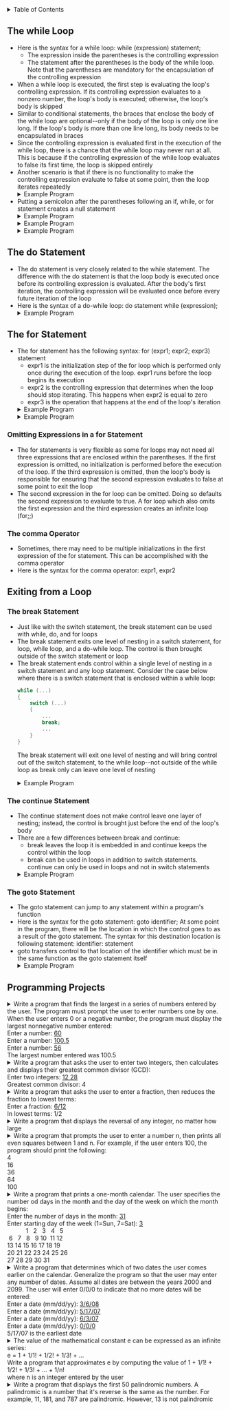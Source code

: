 <details>
<summary>Table of Contents</summary>
<ol>
  <li>
    <a href='#the-while-loop'>The while Loop</a>
  </li> 
  <li>
    <a href='#the-do-statement'>The do Statement</a>
  </li> 
  <li>
    <a href='#the-for-statement'>The for Statement</a>
  </li> 
  <li>
    <a href='#exiting-from-a-loop'>Exiting from a Loop</a>
  </li> 
  <li>
    <a href='#programming-projects'>Programming Projects</a>
  </li>
</ol>
</details>

## The while Loop
<ul>
  <li>
    <a>Here is the syntax for a while loop: while (expression) statement;</a>
    <ul>
      <li>
        <a>The expression inside the parentheses is the controlling expression</a>
      </li>
      <li>
        <a>The statement after the parentheses is the body of the while loop. Note that the parentheses are mandatory for the encapsulation of the controlling expression</a>
      </li>
    </ul>       
  </li>
  <li>
    <a>When a while loop is executed, the first step is evaluating the loop's controlling expression. If its controlling expression evaluates to a nonzero number, the loop's body is executed; otherwise, the loop's body is skipped</a>
  </li>
  <li>
    <a>Similar to conditional statements, the braces that enclose the body of the while loop are optional--only if the body of the loop is only one line long. If the loop's body is more than one line long, its body needs to be encapsulated in braces</a>
  </li>
  <li>
    <a>Since the controlling expression is evaluated first in the execution of the while loop, there is a chance that the while loop may never run at all. This is because if the controlling expression of the while loop evaluates to false its first time, the loop is skipped entirely</a> 
  </li>
  <li>
    <a>Another scenario is that if there is no functionality to make the controlling expression evaluate to false at some point, then the loop iterates repeatedly</a>
  </li>   
  <details>
    <summary>Example Program</summary>

```c
#include <stdio.h>

int main()
{
    //variable declarations and initializations
    int input = -1, sum = 0;
    
    printf("This program sums all the user's integer inputs.\n");
    printf("Enter integers (0 to terminate): ");
    
    //loop to continuously read and add user inputs until 0 is entered
    while (input != 0)
    {
        scanf("%d", &input);
        sum += input;
    }
    
    printf("The sum of all entered integers is: %d\n", sum);
    
    return 0;
}
``` 
<ul>
  <details>
    <summary>Output</summary>
      <pre>
        <code>
Enter integers (0 to terminate): <u>5 6 7 8 9
0</u>
The sum of all entered integers is: 35
          </code>
        </pre>  
      </details>
    </ul>  
  </details>     
  <li>
    <a>Putting a semicolon after the parentheses following an if, while, or for statement creates a null statement</a>
  </li>  
  <details>
    <summary>Example Program</summary>

```c
#include <stdio.h>

int main()
{
    //variable declaration and initialization
    int i = 3;
    
    //while loop which iterates while i is greater than 0
    while (i > 0);
    {
        printf("%d ", i);
        --i;
    }

    return 0;
}
```
<ul> 
  <details>
  <summary>Output</summary>
    <pre>
      <code>
Infinite loop
      </code>
    </pre>  
  </details>
</ul>  
</details> 
  <details>
    <summary>Example Program</summary>

```c
#include <stdio.h>

int main()
{
    //variable declaration and initialization
    int i = 3;
    
    //while loop which iterates while i is greater than 0
    while (--i > 0);
        printf("%d ", i);
     
    return 0;
}
```
<ul>
  <details>
    <summary>Output</summary>
      <pre>
        <code>
0
        </code>
      </pre>  
    </details>
  </ul>  
  </details> 
  <details>
    <summary>Example Program</summary>

```c
#include <stdio.h>
int main()
{
    //variable declaration and initialization
    int x = 0;
    
    //while loop which iterates until x is no longer less than 3
    while (x++ < 3);
        printf("x = %d\n", x);
     
    return 0;
}
```
<ul>  
  <details>
    <summary>Output</summary>
      <pre>
        <code>
x = 4
        </code>
      </pre>  
    </details>
  </ul>  
  </details>        
</ul>    

## The do Statement
<ul>
  <li>
    <a>The do statement is very closely related to the while statement. The difference with the do statement is that the loop body is  executed once before its controlling expression is evaluated. After the body's first iteration, the controlling expression will be evaluated once before every future iteration of the loop</a>
  </li>
  <li>
    <a>Here is the syntax of a do-while loop: do statement while (expression);</a>
  </li>  
  <details>
    <summary>Example Program</summary>

```c
#include <stdio.h>

int main()
{
    //variable declarations and initializations
    int input = -1, sum = 0;
    
    printf("This program sums all the user's integer inputs.\n");
    printf("Enter integers (0 to terminate): ");
    
    //loop to continuously read and add user inputs until 0 is entered
    do
    {
        scanf("%d", &input);
        sum += input;
    } while (input != 0);
    
    printf("The sum of all entered integers is: %d\n", sum);
    
    return 0;
}
```
<ul>   
  <details>
    <summary>Output</summary>
      <pre>
        <code>
Enter integers (0 to terminate): <u>5 6 7 8 9
0</u>
The sum of all entered integers is: 35
          </code>
        </pre>  
      </details>
    </ul>  
  </details>  
</ul>    

## The for Statement
<ul>
  <li>
    <a>The for statement has the following syntax: for (expr1; expr2; expr3) statement</a>
    <ul>
      <li>
        <a>expr1 is the initialization step of the for loop which is performed only once during the execution of the loop. expr1 runs before the loop begins its execution</a>
      </li>  
      <li>
        <a>expr2 is the controlling expression that determines when the loop should stop iterating. This happens when expr2 is equal to zero</a>
      </li>
      <li>
        <a>expr3 is the operation that happens at the end of the loop's iteration</a>
      </li>    
    </ul>    
  </li>
  <details>
    <summary>Example Program</summary>

```c
#include <stdio.h>

int main()
{
    //variable declaration and initialization
    int n;
    
    //for loop which prints value of n when n is not equal to 0
    for (n = 9; n != 0; n--)
        printf("%d ", n--);
       
    return 0;
}
```
<ul>   
  <details>
    <summary>Output</summary>
      <pre>
        <code>
Infinite loop
        </code>
      </pre>  
    </details>
  </ul>  
  </details> 
  <details>
    <summary>Example Program</summary>

```c
#include <stdio.h>
int main()
{
    //variable declaration and initialization
    int si, j;
    
    //for loop which iterates from 0 to 2, inclusive
    for (i = 0; i < 3; i++) 
    {
        for (j = 0; j < 3; j++);
        printf("i = %d, j = %d\n", i, j);
    }
    
    return 0;
}
```
<ul>  
  <details>
    <summary>Output</summary>
      <pre>
        <code>
i = 0, j = 3
i = 1, j = 3
i = 2, j = 3
        </code>
      </pre>  
    </details>
  </ul>  
  </details>         
</ul>

### Omitting Expressions in a for Statement
<ul>  
  <li>
    <a>The for statements is very flexible as some for loops may not need all three expressions that are enclosed within the parentheses. If the first expression is omitted, no initialization is performed before the execution of the loop. If the third expression is omitted, then the loop's body is responsible for ensuring that the second expression evaluates to false at some point to exit the loop</a>
  </li>  
  <li>
    <a>The second expression in the for loop can be omitted. Doing so defaults the second expression to evaluate to true. A for loop which also omits the first expression and the third expression creates an infinite loop (for;;)</a>
  </li>  
</ul>    

### The comma Operator
<ul>
  <li>
    <a>Sometimes, there may need to be multiple initializations in the first expression of the for statement. This can be accomplished with the comma operator</a>
  </li>
  <li>
    <a>Here is the syntax for the comma operator: expr1, expr2</a>
  </li>  
</ul>    

## Exiting from a Loop
### The break Statement
<ul>
  <li> 
    <a>Just like with the switch statement, the break statement can be used with while, do, and for loops</a>
  </li>
  <li>
    <a>The break statement exits one level of nesting in a switch statement, for loop, while loop, and a do-while loop. The control is then brought outside of the switch statement or loop</a>
  </li>  
  <li>
    <a>The break statement ends control within a single level of nesting in a switch statement and any loop statement. Consider the case below where there is a switch statement that is enclosed within a while loop:</a>

```c
while (...)
{
    switch (...)
    {
        ...
        break;
        ...
    }
}
```
<a>The break statement will exit one level of nesting and will bring control out of the switch statement, to the while loop--not outside of the while loop as break only can leave one level of nesting</a>
  </li>  
  <details>
    <summary>Example Program</summary>

```c
#include <stdio.h>

int main()
{
    //variable declaration and initialization
    int sum = 0;
    
    //for loop which iterates from 0 to 2, inclusive
    for (int i = 0; i < 3; i++)
    {
        //conditional statement which checks if i modulus 2 is 1
        if (i % 2 == 1)
            break;
        sum += i;
    }
    
    printf("sum = %d\n", sum);
    
    return 0;
}
```
<ul>  
  <details>
    <summary>Output</summary>
      <pre>
        <code>
sum = 0
        </code>
      </pre>  
    </details>
  </ul>  
</details>  
</ul>  

### The continue Statement
<ul>
  <li>
    <a>The continue statement does not make control leave one layer of nesting; instead, the control is brought just before the end of the loop's body</a>
  </li>
  <li>
    <a>There are a few differences between break and continue:</a>
    <ul>
      <li>
        <a>break leaves the loop it is embedded in and continue keeps the control within the loop</a>
      </li>
      <li>
        <a>break can be used in loops in addition to switch statements. continue can only be used in loops and not in switch statements</a>
      </li>
    </ul>
  </li>  
  <details>
    <summary>Example Program</summary>

```c
#include <stdio.h>

int main()
{
    //variable declaration and initialization
    int sum = 0;
    
    //for loop which iterates from 0 to 2, inclusive
    for (int i = 0; i < 3; i++)
    {
        //conditional statement which checks if i modulus 2 is 1
        if (i % 2 == 1)
            continue;
        sum += i;
    }
    
    printf("sum = %d\n", sum);
    
    return 0;
}
```
<ul>  
  <details>
    <summary>Output</summary>
      <pre>
        <code>
sum = 2
        </code>
      </pre>  
    </details>
  </ul>  
</details>        
</ul>   

### The goto Statement
<ul>
  <li>
    <a>The goto statement can jump to any statement within a program's function</a>
  </li>
  <li>
    <a>Here is the syntax for the goto statement: goto identifier; At some point in the program, there will be the location in which the control goes to as a result of the goto statement. The syntax for this destination location is following statement: identifier: statement</a>
  </li>  
  <li>
    <a>goto transfers control to that location of the identifier which must be in the same function as the goto statement itself</a>
  </li>  
  <details>
    <summary>Example Program</summary>

```c
#include <stdio.h>

int main()
{
    //variable declarations and initializations
    int x = 1, y = 2, z = 3;
    
    //control statements
    if (x == 1)
        if (y == 2)
            if (z == 3)
                goto Garrett;
    
    Garrett:
        printf("Now the control is here!\n");
       
    return 0;
}
```
<ul>   
  <details>
    <summary>Output</summary>
      <pre>
        <code>
Now the control is here!
        </code>
      </pre>  
    </details>
  </ul>  
</details>  
</ul>

## Programming Projects
<details>
  <summary>Write a program that finds the largest in a series of numbers entered by the user. The program must prompt the user to enter numbers one by one. When the user enters 0 or a negative number, the program must display the largest nonnegative number entered:<br />
  Enter a number: <u>60</u><br />
  Enter a number: <u>100.5</u><br />
  Enter a number: <u>56</u><br />
  The largest number entered was 100.5</summary>

```c
#include <stdio.h>

int main()
{
    //variable declarations and initializations
    float input, max = 0;
    
    //do-while loop which iterates until input is no longer valid
    do
    {
        //getting input from user
        printf("Enter a number: ");
        scanf("%f", &input);
        
        //conditional statement which checks if user input a new max number
        if (input > max)
            max = input;
    } while (input > 0);
    
    printf("The largest number entered was %.2f\n", max);
    
    return 0;
}
```
<ul>  
  <details>
    <summary>Output</summary>
      <pre>
        <code>
Enter a number: <u>56.7</u>
Enter a number: <u>99999</u>
Enter a number: <u>7</u>
Enter a number: <u>-9</u>
The largest number entered was 99999.00
        </code>
      </pre>  
    </details>
  </ul>  
</details>  

<details>
  <summary>Write a program that asks the user to enter two integers, then calculates and displays their greatest common divisor (GCD):<br />
  Enter two integers: <u>12 28</u><br />
  Greatest common divisor: 4</summary>

```c
#include <stdio.h>

int main()
{
    //variable declarations and initializations
    int int1, int2, GCD = 0;
    
    //taking input from the user for the two integers
    printf("Enter two integers: ");
    scanf("%d %d", &int1, &int2);
    
    //for loop which iterates until all factors of the smallest of the two integers have been assessed
    for (int i = 1; i <= int1 && i <= int2; i++)
        //conditional statement which checks if i is a factor of both int1  and int2
        if (int1 % i == 0 && int2 % i == 0)
            GCD = i;
    
    printf("Greatest common divisor: %d\n", GCD);
    
    return 0;
}
```
<ul>   
  <details>
    <summary>Output</summary>
      <pre>
        <code>
Enter two integers: 234 584
Greatest common divisor: 2
        </code>
      </pre>  
    </details>
  </ul>  
</details>  

<details>
  <summary>Write a program that asks the user to enter a fraction, then reduces the fraction to lowest terms:<br />
  Enter a fraction: <u>6/12</u><br />
  In lowest terms: 1/2</summary>

```c
#include <stdio.h>

int main()
{
    //variable declarations and initializations
    int numerator, denominator, GCD;
    printf("Enter a fraction: ");
    scanf("%d /%d", &numerator, &denominator);
    
    //for loop which iterates until all factors of the smallest of the two integers have been assessed
    for (int i = 1; i <= numerator && i <= numerator; i++)
        //conditional statement which checks if i is a factor of both int1  and int2
        if (numerator % i == 0 && denominator % i == 0)
            GCD = i;
    
    printf("In lowest terms: %d/%d", numerator / GCD, denominator / GCD);
    
    return 0;  
}
```
<ul> 
  <details>
    <summary>Output</summary>
      <pre>
        <code>
Enter a fraction: <u>4/94</u>
In lowest terms: 2/47
        </code>
      </pre>  
    </details>
  </ul>  
</details>  

<details>
  <summary>Write a program that displays the reversal of any integer, no matter how large</summary>

```c
#include <stdio.h>

int main()
{
    //variable declarations and initializations
    int number, originalNum, reversal = 0, numDigits = 0;
    
    //getting number from user that will be reversed
    printf("Enter a number: ");
    scanf("%d", &number);
    originalNum = number;
    
    //for loop which counts the number of digits the user's input is
    for (int temp = number; temp > 1; numDigits++)
        temp /= 10;
    
    //for loop which iterates until each digit of the user's input has been assessed
    for (int temp = 1; numDigits > 0; numDigits--, temp = 1)
    {
        //for loop which iterates to find the position of the next digit
        for (int i = 1; i <= numDigits; i++)
            //conditional statement which checks if i is less the numDigits
            if (i < numDigits)
                temp *= 10;
        
        reversal += number % 10 * temp;
        number /= 10;
    }
    
    printf("The reversal of %d is: %d\n", originalNum, reversal);
    
    return 0;
}
```
<ul>
  <details>
    <summary>Output</summary>
      <pre>
        <code>
Enter a number: <u>230857</u>
The reversal of 230857 is: 758032
        </code>
      </pre>  
    </details>
  </ul>  
</details>  

<details>
  <summary>Write a program that prompts the user to enter a number n, then prints all even squares between 1 and n. For example, if the user enters 100, the program should print the following:<br />
  4<br />
  16<br />
  36<br />
  64<br />
  100</summary>

```c
#include <stdio.h>

int main()
{
    //variable declarations and initializations
    int input;
    
    //getting input from user
    printf("Enter an integer: ");
    scanf("%d", &input);
    
    //printing perfect even squares from the given input
    for (int i = 2; input >= i * i; i += 2)
        printf("%d\n", i * i);
    
    return 0;    
}
```
<ul>
  <details>
    <summary>Output</summary>
      <pre>
        <code>
Enter an integer: <u>200</u>
4
16
36
64
100
144
196
        </code>
      </pre>  
    </details>
  </ul>  
</details>  

<details>
  <summary>Write a program that prints a one-month calendar. The user specifies the number od days in the month and the day of the week on which the month begins:<br />
  Enter the number of days in the month: <u>31</u><br />
  Enter starting day of the week (1=Sun, 7=Sat): <u>3</u><br />
  &nbsp;&nbsp;&nbsp;&nbsp;&nbsp;&nbsp;&nbsp;&nbsp;&nbsp;&nbsp;&nbsp;1&nbsp;&nbsp;&nbsp;2&nbsp;&nbsp;&nbsp;3&nbsp;&nbsp;&nbsp;4&nbsp;&nbsp;&nbsp;5<br>
  &nbsp;6&nbsp;&nbsp;&nbsp;7&nbsp;&nbsp;&nbsp;8&nbsp;&nbsp;&nbsp;9&nbsp;10&nbsp;&nbsp;11&nbsp;12<br />
  13&nbsp;14&nbsp;15&nbsp;16&nbsp;17&nbsp;18&nbsp;19<br />
  20&nbsp;21&nbsp;22&nbsp;23&nbsp;24&nbsp;25&nbsp;26<br />
  27&nbsp;28&nbsp;29&nbsp;30&nbsp;31</summary>

```c
#include <stdio.h>
int main()
{
    //variable declarations and initializations
    int days, startDay;

    //getting number of days and starting day from user
    printf("Enter number of days in month: ");
    scanf("%d", &days);
    printf("Enter starting day of the week (1=Sun, 7=Sat): ");
    scanf("%d", &startDay);
    
    //for loop which iterates until entire calender is printed
    for (int i = 1, j = 1; i <= days + startDay; i++)
    {
        //conditional statement responsible for printing white-spaces and numbers
        if (i < startDay || j > days)
            printf("   ");
        else
            printf("%3d", j++);
            
        //conditional statement responsible for printing the newline character    
        if (i % 7 == 0)
            printf("\n");
    }
    
    return 0;
}
```
<ul>  
  <details>
    <summary>Output</summary>
      <pre>
        <code>
Enter number of days in month: 45
Enter starting day of the week (1=Sun, 7=Sat): 6
               1  2
3  4  5  6  7  8  9
10 11 12 13 14 15 16
17 18 19 20 21 22 23
24 25 26 27 28 29 30
31 32 33 34 35 36 37
45
        </code>
      </pre>  
    </details>
  </ul>  
</details>  

<details>
  <summary>Write a program that determines which of two dates the user comes earlier on the calendar. Generalize the program so that the user may enter any number of dates. Assume all dates are between the years 2000 and 2099. The user will enter 0/0/0 to indicate that no more dates will be entered:<br />
  Enter a date (mm/dd/yy): <u>3/6/08</u><br />
  Enter a date (mm/dd/yy): <u>5/17/07</u><br />
  Enter a date (mm/dd/yy): <u>6/3/07</u><br />
  Enter a date (mm/dd/yy): <u>0/0/0</u><br />
  5/17/07 is the earliest date</summary>

```c
#include <stdio.h>

int main()
{
    //variable declarations and initializations
    int inputMonth, inputDay, inputYear, minMonth = 100, minDay = 100, minYear = 100;
    
    //do-while loop which iterates until the user decides to quit the program
    do
    {
        //getting date input from the user
        printf("Enter a date (mm/dd/yy): ");
        scanf("%d /%d /%d", &inputMonth, &inputDay, &inputYear);
        
        //conditional statements which check if user's input is the earliest date they have entered
        if (inputMonth != 0 && inputDay != 0 && inputYear != 0)
        {
            if (inputYear < minYear)
            {
                minYear = inputYear;
                minMonth = inputMonth;
                minDay = inputDay;
            }
            else if (inputYear == minYear)
            {
                if (inputMonth < minMonth)
                {
                    minMonth = inputMonth;
                    minDay = inputDay;
                }
                else if (inputMonth == minMonth)
                    if (inputDay < minDay)
                        minDay = inputDay;
            }
        }
    } while (inputMonth != 0 && inputDay != 0 && inputYear != 0);
    
    printf("%d/%d/%d is the earliest date\n", inputMonth, inputDay, inputYear);
    
    return 0;
}
```
<ul>    
  <details>
    <summary>Output</summary>
      <pre>
        <code>
Enter a date (mm/dd/yy): <u>03/11/03</u>
Enter a date (mm/dd/yy): <u>2/1/4</u>
Enter a date (mm/dd/yy): <u>0/0/0</u>
3/11/03 is the earliest date
        </code>
      </pre>  
    </details>
  </ul>  
</details> 

<details>
  <summary>The value of the mathematical constant e can be expressed as an infinite series:<br />
  e = 1 + 1/1! + 1/2! + 1/3! + ...<br />
  Write a program that approximates e by computing the value of 1 + 1/1! + 1/2! + 1/3! + ... + 1/n!<br />
  where n is an integer entered by the user</summary>

```c
#include <stdio.h>

int main()
{
    //variable declarations and initializations
    int input;
    float valE = 1;
    
    //getting input from the user
    printf("Enter a value to be used to approximate the value of e: ");
    scanf("%d", &input);
    
    //for loops which approximate the value of e
    for (int i = 1, temp = 1; i <= input; valE += 1.0 / temp, temp = 1, i++)
        for (int j = i; j > 0; temp *= j--);
    
    printf("Your approximation of the value e is: %.5f\n", valE);
    
    return 0;
}
```
<ul>
  <details>
    <summary>Output</summary>
      <pre>
        <code>
Enter a value to be used to approximate the value of e: <u>18</u>
Your approximation of the value e is: 2.71828
        </code>
      </pre>  
    </details>
  </ul>  
</details> 

<details>
  <summary>Write a program that displays the first 50 palindromic numbers. A palindromic is a number that it's reverse is the same as the number. For example, 11, 181, and 787 are palindromic. However, 13 is not palindromic</summary>

```c
#include <stdio.h>

//macro definition
#define MAX 50

int main()
{
    //variable declaration and initialization
    int count = 0;
    
    //for loop which iterates until 50 palindromic numbers are printed
    for (int i = 11, temp = 0, numDigits = 0; count < MAX; i++, temp = numDigits = 0)
        //for loop which counts the number of digits i contains
        for (int j = i; j > 0; j /= 10, numDigits++);
            //for loop which flips i
            for (int k = 0, num = i; k < numDigits; k++, temp += num % 10, num /= 10, temp *= 10);
                //conditional statement which checks if reversal of i and i are the same number
                if (temp / 10 == i)
                {
                    if (count % 10 != 0 || count == 0)
                        printf("%d ", i);
                    else
                        printf("\n%d ", i);
                    count++;
                }
    
    return 0;
}
```
<ul>  
  <details>
    <summary>Output</summary>
      <pre>
        <code>
11 22 33 44 55 66 77 88 99 101 
111 121 131 141 151 161 171 181 191 202 
212 222 232 242 252 262 272 282 292 303 
313 323 333 343 353 363 373 383 393 404 
414 424 434 444 454 464 474 484 494 505
        </code>
      </pre>  
    </details>
  </ul>  
</details> 
